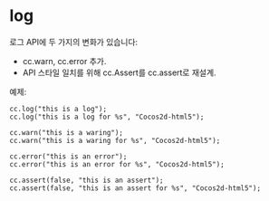 # log

로그 API에 두 가지의 변화가 있습니다:

* cc.warn, cc.error 추가.
* API 스타일 일치를 위해 cc.Assert를 cc.assert로 재설계.

예제:

```
cc.log("this is a log");
cc.log("this is a log for %s", "Cocos2d-html5");

cc.warn("this is a waring");
cc.warn("this is a waring for %s", "Cocos2d-html5");

cc.error("this is an error");
cc.error("this is an error for %s", "Cocos2d-html5");

cc.assert(false, "this is an assert");
cc.assert(false, "this is an assert for %s", "Cocos2d-html5");
```

